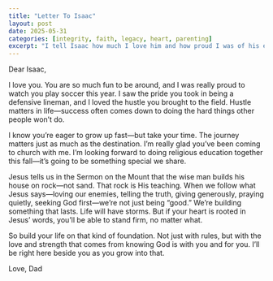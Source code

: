 ```yaml
---
title: "Letter To Isaac"
layout: post
date: 2025-05-31
categories: [integrity, faith, legacy, heart, parenting]
excerpt: "I tell Isaac how much I love him and how proud I was of his effort and pride as a defensive lineman this soccer season. I affirm his hustle and explain that doing the hard things others won’t is key to success in life. I encourage him not to rush growing up and share how meaningful it is to attend church together. I look forward to our time in religious education this fall. I close by urging him to build his life on the solid foundation of Christ’s teachings—like the wise man in the Sermon on the Mount—so that no matter what storms come, he’ll be able to stand strong."
---
```

Dear Isaac,

I love you. You are so much fun to be around, and I was really proud to watch you play soccer this year. I saw the pride you took in being a defensive lineman, and I loved the hustle you brought to the field. Hustle matters in life—success often comes down to doing the hard things other people won’t do.

I know you’re eager to grow up fast—but take your time. The journey matters just as much as the destination. I’m really glad you’ve been coming to church with me. I’m looking forward to doing religious education together this fall—it’s going to be something special we share.

Jesus tells us in the Sermon on the Mount that the wise man builds his house on rock—not sand. That rock is His teaching. When we follow what Jesus says—loving our enemies, telling the truth, giving generously, praying quietly, seeking God first—we’re not just being “good.” We’re building something that lasts. Life will have storms. But if your heart is rooted in Jesus’ words, you’ll be able to stand firm, no matter what.

So build your life on that kind of foundation. Not just with rules, but with the love and strength that comes from knowing God is with you and for you. I’ll be right here beside you as you grow into that.

Love,
Dad